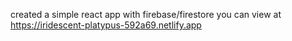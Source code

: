 created a simple react app with firebase/firestore
you can view at https://iridescent-platypus-592a69.netlify.app
